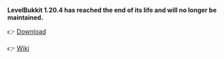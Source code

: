 <div align=center>
    <img src="public/LevelBukkit.png" alt="">
    <br /><br />
    <img src="https://img.shields.io/github/commit-activity/w/404Setup/LevelBukkit?style=flat-square" alt="">
    <img src="https://img.shields.io/github/downloads/404Setup/LevelBukkit/total?style=flat-square" alt="">
    <a href="https://github.com/404Setup/LevelBukkit/releases"><img src="https://img.shields.io/github/release-date/404Setup/LevelBukkit?style=flat-square" alt=""></a>
    <a href="https://github.com/404Setup/LevelBukkit/releases"><img src="https://img.shields.io/github/v/release/404Setup/LevelBukkit?style=flat-square" alt=""></a>
    <br /><br />
</div>


**LevelBukkit 1.20.4 has reached the end of its life and will no longer be maintained.**

👉 [Download](https://tranic.one/downloads/levelbukkit)

👉 [Wiki](https://github.com/LevelTranic/LevelBukkit/wiki)
